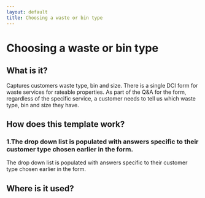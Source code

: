 ```yaml
---
layout: default
title: Choosing a waste or bin type
---
```

# Choosing a waste or bin type

## What is it?
Captures customers waste type, bin and size.
There is a single DCI form for waste services for rateable properties.
As part of the Q&A for the form, regardless of the specific service, a customer needs to tell us which waste type, bin and size they have.

## How does this template work?

### 1.The drop down list is populated with answers specific to their customer type chosen earlier in the form.

The drop down list is populated with answers specific to their customer type chosen earlier in the form.

## Where is it used?